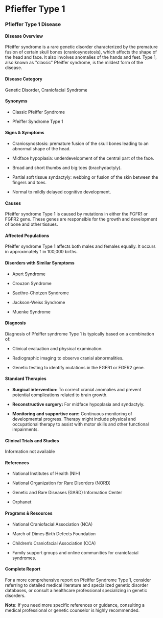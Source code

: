 # Pfieffer Type 1 
### Pfieffer Type 1 Disease

#### Disease Overview
Pfeiffer syndrome is a rare genetic disorder characterized by the premature fusion of certain skull bones (craniosynostosis), which affects the shape of the head and face. It also involves anomalies of the hands and feet. Type 1, also known as "classic" Pfeiffer syndrome, is the mildest form of the disease.

#### Disease Category
Genetic Disorder, Craniofacial Syndrome

#### Synonyms
- Classic Pfeiffer Syndrome
- Pfeiffer Syndrome Type 1

#### Signs & Symptoms
- Craniosynostosis: premature fusion of the skull bones leading to an abnormal shape of the head.
- Midface hypoplasia: underdevelopment of the central part of the face.
- Broad and short thumbs and big toes (brachydactyly).
- Partial soft tissue syndactyly: webbing or fusion of the skin between the fingers and toes.
- Normal to mildly delayed cognitive development.

#### Causes
Pfeiffer syndrome Type 1 is caused by mutations in either the FGFR1 or FGFR2 gene. These genes are responsible for the growth and development of bone and other tissues.

#### Affected Populations
Pfeiffer syndrome Type 1 affects both males and females equally. It occurs in approximately 1 in 100,000 births.

#### Disorders with Similar Symptoms
- Apert Syndrome
- Crouzon Syndrome
- Saethre-Chotzen Syndrome
- Jackson-Weiss Syndrome
- Muenke Syndrome

#### Diagnosis
Diagnosis of Pfeiffer syndrome Type 1 is typically based on a combination of:
- Clinical evaluation and physical examination.
- Radiographic imaging to observe cranial abnormalities.
- Genetic testing to identify mutations in the FGFR1 or FGFR2 gene.

#### Standard Therapies
- **Surgical intervention:** To correct cranial anomalies and prevent potential complications related to brain growth.
- **Reconstructive surgery:** For midface hypoplasia and syndactyly.
- **Monitoring and supportive care:** Continuous monitoring of developmental progress. Therapy might include physical and occupational therapy to assist with motor skills and other functional impairments.

#### Clinical Trials and Studies
Information not available

#### References
- National Institutes of Health (NIH)
- National Organization for Rare Disorders (NORD)
- Genetic and Rare Diseases (GARD) Information Center
- Orphanet

#### Programs & Resources
- National Craniofacial Association (NCA)
- March of Dimes Birth Defects Foundation
- Children’s Craniofacial Association (CCA)
- Family support groups and online communities for craniofacial syndromes.

#### Complete Report
For a more comprehensive report on Pfeiffer Syndrome Type 1, consider referring to detailed medical literature and specialized genetic disorder databases, or consult a healthcare professional specializing in genetic disorders.

**Note:** If you need more specific references or guidance, consulting a medical professional or genetic counselor is highly recommended.
